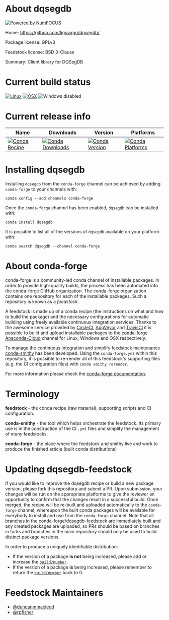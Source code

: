 About dqsegdb
=============

[![Powered by NumFOCUS](https://img.shields.io/badge/powered%20by-NumFOCUS-orange.svg?style=flat&colorA=E1523D&colorB=007D8A)](http://numfocus.org)

Home: https://github.com/ligovirgo/dqsegdb/

Package license: GPLv3

Feedstock license: BSD 3-Clause

Summary: Client library for DQSegDB



Current build status
====================

[![Linux](https://img.shields.io/circleci/project/github/conda-forge/dqsegdb-feedstock/master.svg?label=Linux)](https://circleci.com/gh/conda-forge/dqsegdb-feedstock)
[![OSX](https://img.shields.io/travis/conda-forge/dqsegdb-feedstock/master.svg?label=macOS)](https://travis-ci.org/conda-forge/dqsegdb-feedstock)
![Windows disabled](https://img.shields.io/badge/Windows-disabled-lightgrey.svg)

Current release info
====================

| Name | Downloads | Version | Platforms |
| --- | --- | --- | --- |
| [![Conda Recipe](https://img.shields.io/badge/recipe-dqsegdb-green.svg)](https://anaconda.org/conda-forge/dqsegdb) | [![Conda Downloads](https://img.shields.io/conda/dn/conda-forge/dqsegdb.svg)](https://anaconda.org/conda-forge/dqsegdb) | [![Conda Version](https://img.shields.io/conda/vn/conda-forge/dqsegdb.svg)](https://anaconda.org/conda-forge/dqsegdb) | [![Conda Platforms](https://img.shields.io/conda/pn/conda-forge/dqsegdb.svg)](https://anaconda.org/conda-forge/dqsegdb) |

Installing dqsegdb
==================

Installing `dqsegdb` from the `conda-forge` channel can be achieved by adding `conda-forge` to your channels with:

```
conda config --add channels conda-forge
```

Once the `conda-forge` channel has been enabled, `dqsegdb` can be installed with:

```
conda install dqsegdb
```

It is possible to list all of the versions of `dqsegdb` available on your platform with:

```
conda search dqsegdb --channel conda-forge
```


About conda-forge
=================

conda-forge is a community-led conda channel of installable packages.
In order to provide high-quality builds, the process has been automated into the
conda-forge GitHub organization. The conda-forge organization contains one repository
for each of the installable packages. Such a repository is known as a *feedstock*.

A feedstock is made up of a conda recipe (the instructions on what and how to build
the package) and the necessary configurations for automatic building using freely
available continuous integration services. Thanks to the awesome service provided by
[CircleCI](https://circleci.com/), [AppVeyor](https://www.appveyor.com/)
and [TravisCI](https://travis-ci.org/) it is possible to build and upload installable
packages to the [conda-forge](https://anaconda.org/conda-forge)
[Anaconda-Cloud](https://anaconda.org/) channel for Linux, Windows and OSX respectively.

To manage the continuous integration and simplify feedstock maintenance
[conda-smithy](https://github.com/conda-forge/conda-smithy) has been developed.
Using the ``conda-forge.yml`` within this repository, it is possible to re-render all of
this feedstock's supporting files (e.g. the CI configuration files) with ``conda smithy rerender``.

For more information please check the [conda-forge documentation](https://conda-forge.org/docs/).

Terminology
===========

**feedstock** - the conda recipe (raw material), supporting scripts and CI configuration.

**conda-smithy** - the tool which helps orchestrate the feedstock.
                   Its primary use is in the construction of the CI ``.yml`` files
                   and simplify the management of *many* feedstocks.

**conda-forge** - the place where the feedstock and smithy live and work to
                  produce the finished article (built conda distributions)


Updating dqsegdb-feedstock
==========================

If you would like to improve the dqsegdb recipe or build a new
package version, please fork this repository and submit a PR. Upon submission,
your changes will be run on the appropriate platforms to give the reviewer an
opportunity to confirm that the changes result in a successful build. Once
merged, the recipe will be re-built and uploaded automatically to the
`conda-forge` channel, whereupon the built conda packages will be available for
everybody to install and use from the `conda-forge` channel.
Note that all branches in the conda-forge/dqsegdb-feedstock are
immediately built and any created packages are uploaded, so PRs should be based
on branches in forks and branches in the main repository should only be used to
build distinct package versions.

In order to produce a uniquely identifiable distribution:
 * If the version of a package **is not** being increased, please add or increase
   the [``build/number``](https://conda.io/docs/user-guide/tasks/build-packages/define-metadata.html#build-number-and-string).
 * If the version of a package **is** being increased, please remember to return
   the [``build/number``](https://conda.io/docs/user-guide/tasks/build-packages/define-metadata.html#build-number-and-string)
   back to 0.

Feedstock Maintainers
=====================

* [@duncanmmacleod](https://github.com/duncanmmacleod/)
* [@rpfisher](https://github.com/rpfisher/)

